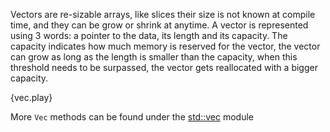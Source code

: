 Vectors are re-sizable arrays, like slices their size is not known at compile
time, and they can be grow or shrink at anytime. A vector is represented using
3 words: a pointer to the data, its length and its capacity. The capacity
indicates how much memory is reserved for the vector, the vector can grow as
long as the length is smaller than the capacity, when this threshold needs to
be surpassed, the vector gets reallocated with a bigger capacity.

{vec.play}

More `Vec` methods can be found under the
[std::vec](http://static.rust-lang.org/doc/master/std/vec/index.html) module
